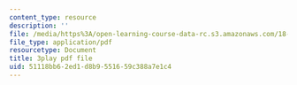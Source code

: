```yaml
---
content_type: resource
description: ''
file: /media/https%3A/open-learning-course-data-rc.s3.amazonaws.com/18-01sc-single-variable-calculus-fall-2010/51118bb62ed1d8b9551659c388a7e1c4_al2lzKq4o5E.pdf
file_type: application/pdf
resourcetype: Document
title: 3play pdf file
uid: 51118bb6-2ed1-d8b9-5516-59c388a7e1c4
---
```

